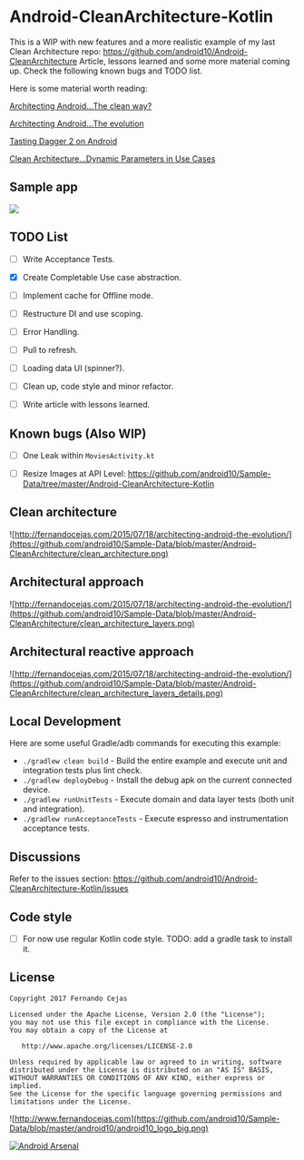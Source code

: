 # Android-CleanArchitecture-Kotlin
This is a WIP with new features and a more realistic example of my last Clean Architecture repo: https://github.com/android10/Android-CleanArchitecture 
Article, lessons learned and some more material coming up. Check the following known bugs and TODO list. 

Here is some material worth reading:

[Architecting Android…The clean way?](http://fernandocejas.com/2014/09/03/architecting-android-the-clean-way/)

[Architecting Android…The evolution](http://fernandocejas.com/2015/07/18/architecting-android-the-evolution/)

[Tasting Dagger 2 on Android](http://fernandocejas.com/2015/04/11/tasting-dagger-2-on-android/)

[Clean Architecture…Dynamic Parameters in Use Cases](http://fernandocejas.com/2016/12/24/clean-architecture-dynamic-parameters-in-use-cases/)

## Sample app
![](https://user-images.githubusercontent.com/1360604/31345866-679a221a-ad17-11e7-8097-7800edb677fa.gif)

## TODO List
- [ ] Write Acceptance Tests.
- [x] Create Completable Use case abstraction.
- [ ] Implement cache for Offline mode.
- [ ] Restructure DI and use scoping. 
- [ ] Error Handling. 
- [ ] Pull to refresh.
- [ ] Loading data UI (spinner?).
- [ ] Clean up, code style and minor refactor.
- [ ] Write article with lessons learned. 


## Known bugs (Also WIP)
- [ ] One Leak within ```MoviesActivity.kt```
- [ ] Resize Images at API Level: https://github.com/android10/Sample-Data/tree/master/Android-CleanArchitecture-Kotlin


## Clean architecture
![http://fernandocejas.com/2015/07/18/architecting-android-the-evolution/](https://github.com/android10/Sample-Data/blob/master/Android-CleanArchitecture/clean_architecture.png)

## Architectural approach
![http://fernandocejas.com/2015/07/18/architecting-android-the-evolution/](https://github.com/android10/Sample-Data/blob/master/Android-CleanArchitecture/clean_architecture_layers.png)

## Architectural reactive approach
![http://fernandocejas.com/2015/07/18/architecting-android-the-evolution/](https://github.com/android10/Sample-Data/blob/master/Android-CleanArchitecture/clean_architecture_layers_details.png)


## Local Development
Here are some useful Gradle/adb commands for executing this example:

 * `./gradlew clean build` - Build the entire example and execute unit and integration tests plus lint check.
 * `./gradlew deployDebug` - Install the debug apk on the current connected device.
 * `./gradlew runUnitTests` - Execute domain and data layer tests (both unit and integration).
 * `./gradlew runAcceptanceTests` - Execute espresso and instrumentation acceptance tests.
 
## Discussions
Refer to the issues section: https://github.com/android10/Android-CleanArchitecture-Kotlin/issues
 
## Code style
- [ ] For now use regular Kotlin code style. TODO: add a gradle task to install it. 

## License

    Copyright 2017 Fernando Cejas

    Licensed under the Apache License, Version 2.0 (the "License");
    you may not use this file except in compliance with the License.
    You may obtain a copy of the License at

       http://www.apache.org/licenses/LICENSE-2.0

    Unless required by applicable law or agreed to in writing, software
    distributed under the License is distributed on an "AS IS" BASIS,
    WITHOUT WARRANTIES OR CONDITIONS OF ANY KIND, either express or implied.
    See the License for the specific language governing permissions and
    limitations under the License.


![http://www.fernandocejas.com](https://github.com/android10/Sample-Data/blob/master/android10/android10_logo_big.png)

[![Android Arsenal](https://img.shields.io/badge/Android%20Arsenal-Android--CleanArchitecture-brightgreen.svg?style=flat)](https://android-arsenal.com/details/3/909)
